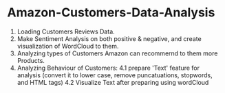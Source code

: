 # Amazon-Customers-Data-Analysis
1. Loading Customers Reviews Data.
2. Make Sentiment Analysis on both positive & negative, and create visualization of WordCloud to them.
3. Analyzing types of Customers Amazon can recommernd to them more Products.
4. Analyzing Behaviour of Customers:
  4.1 prepare 'Text' feature for analysis (convert it to lower case, remove puncatuations, stopwords, and HTML tags)
  4.2 Visualize Text after preparing using wordCloud
